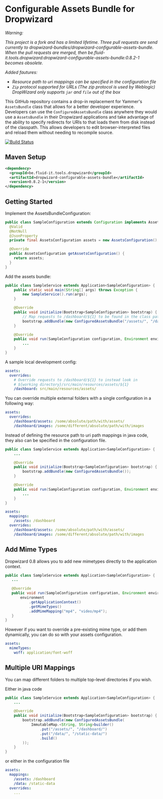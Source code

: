 # Configurable Assets Bundle for Dropwizard

*Warning:*

*This project is a fork and has a limited lifetime.*
*Three pull requests are send currently to dropwizard-bundles/dropwizard-configurable-assets-bundle.*
*When the pull requests are merged, then be.fluid-it.tools.dropwizard:dropwizard-configurable-assets-bundle:0.8.2-1 becomes obsolete.* 

*Added fautures:*
* *Resource path to uri mappings can be specified in the configuration file*
* *`Zip` protocol supported for URLs (The zip protocol is used by Weblogic) DropWizard only supports `jar` and `file` out of the box*

This GitHub repository contains a drop-in replacement for Yammer's `AssetsBundle` class that allows
for a better developer experience.  Developers can use the `ConfiguredAssetsBundle` class anywhere
they would use a `AssetsBundle` in their Dropwizard applications and take advantage of the ability
to specify redirects for URIs to that loads them from disk instead of the classpath.  This allows
developers to edit browser-interpreted files and reload them without needing to recompile source.

[![Build Status](https://travis-ci.org/dropwizard-bundles/dropwizard-configurable-assets-bundle.png)](https://travis-ci.org/dropwizard-bundles/dropwizard-configurable-assets-bundle)

## Maven Setup

```xml
<dependency>
  <groupId>be.fluid-it.tools.dropwizard</groupId>
  <artifactId>dropwizard-configurable-assets-bundle</artifactId>
  <version>0.8.2-1</version>
</dependency>
```

## Getting Started

Implement the AssetsBundleConfiguration:
```java
public class SampleConfiguration extends Configuration implements AssetsBundleConfiguration {
  @Valid
  @NotNull
  @JsonProperty
  private final AssetsConfiguration assets = new AssetsConfiguration();

  @Override
  public AssetsConfiguration getAssetsConfiguration() {
    return assets;
  }
}
```

Add the assets bundle:
```java
public class SampleService extends Application<SampleConfiguration> {
    public static void main(String[] args) throws Exception {
        new SampleService().run(args);
    }

    @Override
    public void initialize(Bootstrap<SampleConfiguration> bootstrap) {
        // Map requests to /dashboard/${1} to be found in the class path at /assets/${1}.
        bootstrap.addBundle(new ConfiguredAssetsBundle("/assets/", "/dashboard/"));
    }

    @Override
    public void run(SampleConfiguration configuration, Environment environment) {
        ...
    }
}
```

A sample local development config:
```yml
assets:
  overrides:
    # Override requests to /dashboard/${1} to instead look in 
    # ${working directory}/src/main/resources/assets/${1}
    /dashboard: src/main/resources/assets/
```

You can override multiple external folders with a single configuration in a following way:
```yml
assets:
  overrides:
    /dashboard/assets: /some/absolute/path/with/assets/
    /dashboard/images: /some/different/absolute/path/with/images
```

Instead of defining the resource path to uri path mappings in java code, they also can be specified in the configuration file.
```java
public class SampleService extends Application<SampleConfiguration> {
    ...

    @Override
    public void initialize(Bootstrap<SampleConfiguration> bootstrap) {
        bootstrap.addBundle(new ConfiguredAssetsBundle());
    }

    @Override
    public void run(SampleConfiguration configuration, Environment environment) {
        ...
    }
}
```

```yml
assets:
  mappings:
    /assets: /dashboard
  overrides:
    /dashboard/assets: /some/absolute/path/with/assets/
    /dashboard/images: /some/different/absolute/path/with/images
```

## Add Mime Types

Dropwizard 0.8 allows you to add new mimetypes directly to the application context.

```java
public class SampleService extends Application<SampleConfiguration> {
   ...

   @Override
   public void run(SampleConfiguration configuration, Environment environment) {
       environment
           .getApplicationContext()
           .getMimeTypes()
           .addMimeMapping("mp4", "video/mp4");
   }
}
```

However if you want to override a pre-existing mime type, or add them dynamically, you can do so
with your assets configuration.

```yml
assets:
  mimeTypes:
    woff: application/font-woff
```

## Multiple URI Mappings

You can map different folders to multiple top-level directories if you wish.

Either in java code
```java
public class SampleService extends Application<SampleConfiguration> {
    ...

    @Override
    public void initialize(Bootstrap<SampleConfiguration> bootstrap) {
        bootstrap.addBundle(new ConfiguredAssetsBundle(
            ImmutableMap.<String, String>builder()
                .put("/assets/", "/dashboard/")
                .put("/data/", "/static-data/")
                .build()
        ));
    }
}
```

or either in the configuration file
```yml
assets:
  mappings:
    /assets: /dashboard
    /data: /static-data
  overrides:
    ...
```
